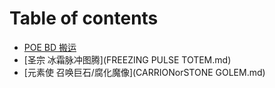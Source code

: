 # Table of contents

* [POE BD 搬运](README.md)
* [圣宗 冰霜脉冲图腾](FREEZING PULSE TOTEM.md)
* [元素使 召唤巨石/腐化魔像](CARRIONorSTONE GOLEM.md)

